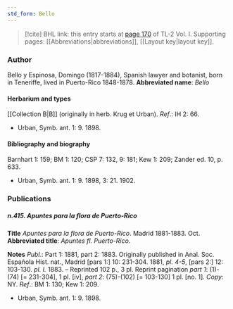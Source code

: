 ```yaml
---
std_form: Bello
---
```


> [!cite] BHL link: this entry starts at [page 170](https://www.biodiversitylibrary.org/page/33120301) of TL-2 Vol. I.
> Supporting pages: [[Abbreviations|abbreviations]], [[Layout key|layout key]].

### Author

Bello y Espinosa, Domingo (1817-1884), Spanish lawyer and botanist, born in Teneriffe, lived in Puerto-Rico 1848-1878. 
**Abbreviated name**: *Bello*

#### Herbarium and types

[[Collection B|B]] (originally in herb. Krug et Urban).
*Ref*.: IH 2: 66.
- Urban, Symb. ant. 1: 9. 1898.

#### Bibliography and biography

Barnhart 1: 159; BM 1: 120; CSP 7: 132, 9: 181; Kew 1: 209; Zander ed. 10, p. 633.
- Urban, Symb. ant. 1: 9. 1898, 3: 21. 1902.

### Publications

##### n.415. Apuntes para la flora de Puerto-Rico

**Title**
*Apuntes para la flora de Puerto-Rico*. Madrid 1881-1883. Oct.
**Abbreviated title**: *Apuntes fl. Puerto-Rico*.

**Notes**
*Publ*.: Part 1: 1881, part 2: 1883. Originally published in Anal. Soc. Española Hist. nat., Madrid \[pars 1:\] 10: 231-304. 1881, *pl. 4-5*, \[pars 2:\] 12: 103-130. *pl. I.* 1883. – Reprinted 102 p., 3 pl. Reprint pagination *part 1*: (1)-(74) \[= 231-304\], 1 pl. \[iv\], *part 2*: (75)-(102) \[= 103-130\] 1 pl. \[no. 1\]. *Copy*: NY.
*Ref*.: BM 1: 130; Kew 1: 209.
- Urban, Symb. ant. 1: 9. 1898.

